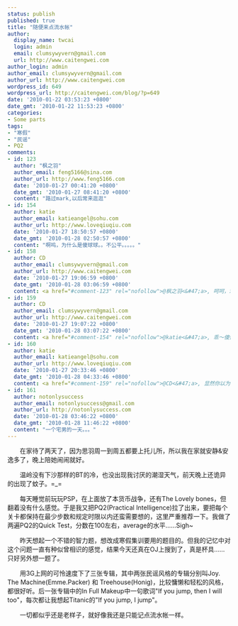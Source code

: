 ```yaml
---
status: publish
published: true
title: "随便来点流水帐"
author:
  display_name: twcai
  login: admin
  email: clumsywyvern@gmail.com
  url: http://www.caitengwei.com
author_login: admin
author_email: clumsywyvern@gmail.com
author_url: http://www.caitengwei.com
wordpress_id: 649
wordpress_url: http://caitengwei.com/blog/?p=649
date: '2010-01-22 03:53:23 +0800'
date_gmt: '2010-01-22 11:53:23 +0800'
categories:
- Some parts
tags:
- "寒假"
- "民谣"
- PQ2
comments:
- id: 123
  author: "枫之羽"
  author_email: feng5166@sina.com
  author_url: http://www.feng5166.com
  date: '2010-01-27 00:41:20 +0800'
  date_gmt: '2010-01-27 08:41:20 +0800'
  content: "路过mark,以后常来逛逛"
- id: 154
  author: katie
  author_email: katieangel@sohu.com
  author_url: http://www.loveqiuqiu.com
  date: '2010-01-27 18:50:57 +0800'
  date_gmt: '2010-01-28 02:50:57 +0800'
  content: "啊呜，为什么是傻球球。。不公平。。。。。"
- id: 158
  author: CD
  author_email: clumsywyvern@gmail.com
  author_url: http://www.caitengwei.com
  date: '2010-01-27 19:06:59 +0800'
  date_gmt: '2010-01-28 03:06:59 +0800'
  content: <a href="#comment-123" rel="nofollow">@枫之羽<&#47;a>, 呵呵，欢迎枫之羽大牛大驾光临～
- id: 159
  author: CD
  author_email: clumsywyvern@gmail.com
  author_url: http://www.caitengwei.com
  date: '2010-01-27 19:07:22 +0800'
  date_gmt: '2010-01-28 03:07:22 +0800'
  content: <a href="#comment-154" rel="nofollow">@katie<&#47;a>, 乖～傻傻的才可爱嘛
- id: 160
  author: katie
  author_email: katieangel@sohu.com
  author_url: http://www.loveqiuqiu.com
  date: '2010-01-27 20:33:46 +0800'
  date_gmt: '2010-01-28 04:33:46 +0800'
  content: <a href="#comment-159" rel="nofollow">@CD<&#47;a>, 显然你以为我真傻了。。。
- id: 161
  author: notonlysuccess
  author_email: notonlysuccess@gmail.com
  author_url: http://notonlysuccess.com
  date: '2010-01-28 03:46:22 +0800'
  date_gmt: '2010-01-28 11:46:22 +0800'
  content: "一个宅男的一天。。。"
---
```

<p>　　在家待了两天了，因为思羽周一到周五都要上托儿所，所以我在家就安静&安逸多了，晚上陪她闹闹就好。</p>
<p>　　温岭没有下沙那样的BT的冷，也没出现我讨厌的潮湿天气，前天晚上还诡异的出现了蚊子。=_=</p>
<p>　　每天睡觉前玩玩PSP，在上面放了本货币战争，还有The Lovely bones，但翻着没有什么感觉。于是我又把PQ2(Practical Intelligence)拉了出来，要把每个关卡都保持在最少步数和规定时限以内还蛮需要想的，这里严重推荐一下。我做了两遍PQ2的Quick Test，分数在100左右，average的水平&hellip;&hellip;Sigh~</p>
<p>　　昨天想起一个不错的智力题，想改成寒假集训要用的题目的。但我的记忆中对这个问题一直有种似曾相识的感觉，结果今天还真在OJ上搜到了，真是杯具&hellip;&hellip;只好另外想一题了。</p>
<p>　　用3G上网的可怜速度下了三张专辑，其中两张民谣风格的专辑分别叫Joy. The Machine(Emme.Packer) 和 Treehouse(Honig)，比较慵懒和轻松的风格，都很好听。后一张专辑中的In Full Makeup中一句歌词"If you jump, then I will too"，每次都让我想起Titanic的"If you jump, I jump"。</p>
<p>　　一切都似乎还是老样子，就好像我还是只能记点流水帐一样。</p>
